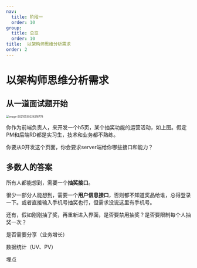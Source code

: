 ```yaml
---
nav:
  title: 阶段一
  order: 10
group:
  title: 总览
  order: 10
title:  以架构师思维分析需求
order: 2
---
```


# 以架构师思维分析需求

## 从一道面试题开始

<img src="https://wsk-mweb.oss-cn-hangzhou.aliyuncs.com/ipic/2021-05-30-144224.png" alt="image-20210530224218778" style="zoom:50%;" />

你作为前端负责人，来开发一个h5页，某个抽奖功能的运营活动，如上图。假定PM和后端RD都是实习生，技术和业务都不熟练。

你要从0开发这个页面，你会要求server端给你哪些接口和能力？

## 多数人的答案

所有人都能想到，需要一个**抽奖接口**。

很少一部分人能想到，需要一个**用户信息接口**，否则都不知道奖品给谁，总得登录一下。或者直接输入手机号抽奖也行，但需求没说这里有手机号。

还有，假如刚刚抽了奖，再重新进入界面，是否要禁用抽奖？是否要限制每个人抽奖一次？

是否需要分享（业务增长）

数据统计（UV、PV）

埋点